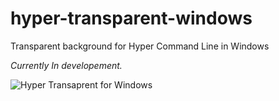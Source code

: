 # hyper-transparent-windows
Transparent background for Hyper Command Line in Windows

*Currently In developement.*

![Hyper Transaprent for Windows](https://imgur.com/a/8E0uE.jpg)
